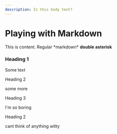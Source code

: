 ```yaml
---
description: Is this body text?
---
```


# Playing with Markdown

This is content.  Regular \*markdown\* **double asterisk**

### Heading 1

Some text

Heading 2

some more

Heading 3

I'm so boring

Heading 2

cant think of anything witty





